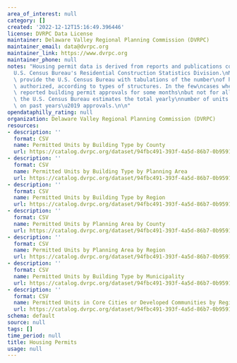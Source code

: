 ```yaml
---
area_of_interest: null
category: []
created: '2022-12-12T15:16:49.396446'
license: DVRPC Data License
maintainer: Delaware Valley Regional Planning Commission (DVRPC)
maintainer_email: data@dvrpc.org
maintainer_link: https://www.dvrpc.org
maintainer_phone: null
notes: "Housing permit data is derived from reports and publications compiled by the\n\
  U.S. Census Bureau's Residential Construction Statistics Division.\nMunicipalities\
  \ provide the U.S. Census Bureau with tabulations of the number\nof housing units\
  \ authorized, according to types of structures. In the few\ncases where municipalities\
  \ reported building permit approvals for some months\nbut not for all 12 months,\
  \ the U.S. Census Bureau estimates the total yearly\nnumber of units approved based\
  \ on past years\u2019 approvals.\n\n"
opendataphilly_rating: null
organization: Delaware Valley Regional Planning Commission (DVRPC)
resources:
- description: ''
  format: CSV
  name: Permitted Units by Building Type by County
  url: https://catalog.dvrpc.org/dataset/94fbc491-393f-4a5d-86b7-0b9591e93584/resource/e45566d6-3623-4a4a-ae4e-1510a7aa3b3b/download/housing_permits.res_permits_by_building_type_by_county.csv
- description: ''
  format: CSV
  name: Permitted Units by Building Type by Planning Area
  url: https://catalog.dvrpc.org/dataset/94fbc491-393f-4a5d-86b7-0b9591e93584/resource/f7b55864-92e9-4eb4-80ac-2f64825b1e98/download/housing_permits.res_permits_by_building_type_by_planning_area.csv
- description: ''
  format: CSV
  name: Permitted Units by Building Type by Region
  url: https://catalog.dvrpc.org/dataset/94fbc491-393f-4a5d-86b7-0b9591e93584/resource/279fd000-3b51-4716-bc45-58e57d20c45c/download/housing_permits.res_permits_by_building_type_by_region.csv
- description: ''
  format: CSV
  name: Permitted Units by Planning Area by County
  url: https://catalog.dvrpc.org/dataset/94fbc491-393f-4a5d-86b7-0b9591e93584/resource/6c18d538-baf8-4ba1-9a7c-d57f434878a1/download/housing_permits.res_permits_by_planning_area_by_county.csv
- description: ''
  format: CSV
  name: Permitted Units by Planning Area by Region
  url: https://catalog.dvrpc.org/dataset/94fbc491-393f-4a5d-86b7-0b9591e93584/resource/6c903115-855b-48e7-b68c-d49718f57401/download/housing_permits.res_permits_by_planning_area_by_region.csv
- description: ''
  format: CSV
  name: Permitted Units by Building Type by Municipality
  url: https://catalog.dvrpc.org/dataset/94fbc491-393f-4a5d-86b7-0b9591e93584/resource/2658ff7d-e103-4a37-a653-d0dde9053dc3/download/housing_permits.res_permits_by_building_type_by_municipality.csv
- description: ''
  format: CSV
  name: Permitted Units in Core Cities or Developed Communities by Region
  url: https://catalog.dvrpc.org/dataset/94fbc491-393f-4a5d-86b7-0b9591e93584/resource/753332c4-c8a6-437e-9c2b-dfd76f48d11c/download/housing_permits.res_permits_core_and_developed_by_region.csv
schema: default
source: null
tags: []
time_period: null
title: Housing Permits
usage: null
---
```


